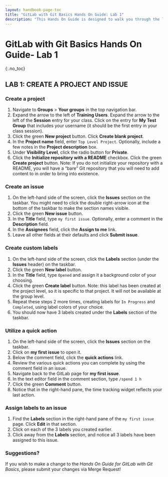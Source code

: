 ```yaml
---
layout: handbook-page-toc
title: "GitLab with Git Basics Hands On Guide: Lab 1"
description: "This Hands On Guide is designed to walk you through the lab exercises used in the GitLab with Git Basics course."
---
```

# GitLab with Git Basics Hands On Guide- Lab 1
{:.no_toc}

## LAB 1: CREATE A PROJECT AND ISSUE
### Create a project
1. Navigate to **Groups** > **Your groups** in the top navigation bar.
2. Expand the arrow to the left of **Training Users**. Expand the arrow to the left of the **Session** entry for your class. Click on the entry for **My Test Group** that includes your username (it should be the first entry in your class session).
3. Click the green **New project** button. Click **Create blank project**.
4. In the **Project name** field, enter `Top Level Project`. Optionally, include a few notes in the **Project description** box.
5. Under **Visibility Level**, click the radio button for **Private**.
6. Click the **Initialize repository with a README** checkbox. Click the green **Create project** button.
Note: If you do not initialize your repository with a README, you will have a “bare” Git repository that you will need to add content to in order to bring into existence.

### Create an issue
1. On the left-hand side of the screen, click the **Issues** section on the taskbar. You might need to click the double right-arrow icon at the bottom of the taskbar to make the section names visible.
2. Click the green **New issue** button.
3. In the **Title** field, type `my first issue`. Optionally, enter a comment in the **Description** field.
4. In the **Assignees** field, click the **Assign to me** link.
5. Leave all other fields at their defaults and click **Submit issue**.

### Create custom labels
1. On the left-hand side of the screen, click the **Labels** section (under the **Issues** header) on the taskbar.
2. Click the green **New label** button.
3. In the **Title** field, type `Opened` and assign it a background color of your choosing.
4. Click the green **Create label** button.
Note: this label has been created at the project level, so it is specific to that project. It will not be available at the group level.
5. Repeat these steps 2 more times, creating labels for `In Progress` and `Completed`, using label colors of your choice.
6. You should now have 3 labels created under the **Labels** section of the taskbar.

### Utilize a quick action
1. On the left-hand side of the screen, click the **Issues** section on the taskbar.
2. Click on **my first issue** to open it.
3. Below the comment field, click the **quick actions** link.
4. Review the various quick actions you can complete by using the comment field in an issue.
5. Navigate back to the GitLab page for **my first issue**.
6. In the text editor field in the comment section, type `/spend 1 h`
7. Click the green **Comment** button.
8. Notice that in the right-hand pane, the time tracking widget reflects your last action.

### Assign labels to an issue
1. Find the **Labels** section in the right-hand pane of the `my first issue` page. Click **Edit** in that section.
2. Click on each of the 3 labels you created earlier.
3. Click away from the **Labels** section, and notice all 3 labels have been assigned to this issue.

### Suggestions?

If you wish to make a change to the *Hands On Guide for GitLab with Git Basics*, please submit your changes via Merge Request!

